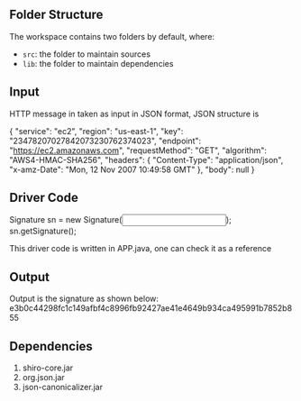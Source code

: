 ## Folder Structure

The workspace contains two folders by default, where:

- `src`: the folder to maintain sources
- `lib`: the folder to maintain dependencies

## Input

HTTP message in taken as input in JSON format, JSON structure is


{
  "service": "ec2",
  "region": "us-east-1",
  "key": "23478207027842073230762374023",
  "endpoint": "https://ec2.amazonaws.com",
  "requestMethod": "GET",
  "algorithm": "AWS4-HMAC-SHA256",
  "headers": {
    "Content-Type": "application/json",
    "x-amz-Date": "Mon, 12 Nov 2007 10:49:58 GMT"
  },
  "body": null
}

## Driver Code
Signature sn = new Signature(<Input JSON in String format>);
sn.getSignature();


This driver code is written in APP.java, one can check it as a reference


## Output

Output is the signature as shown below:
e3b0c44298fc1c149afbf4c8996fb92427ae41e4649b934ca495991b7852b855

## Dependencies
1. shiro-core.jar
2. org.json.jar
3. json-canonicalizer.jar


    